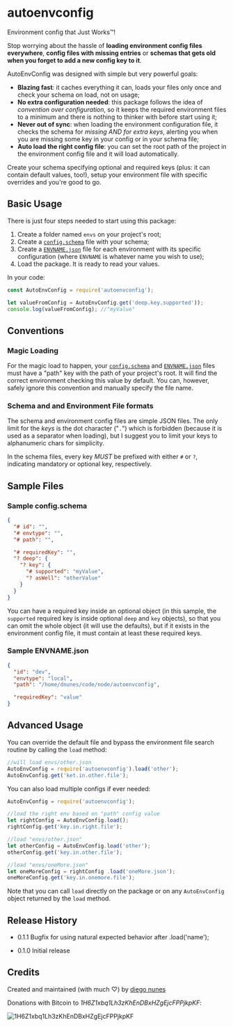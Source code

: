 autoenvconfig
============
Environment config that Just Works™!

Stop worrying about the hassle of **loading environment config files everywhere**, **config files with missing entries** or **schemas that gets old when you forget to add a new config key to it**.

AutoEnvConfig was designed with simple but very powerful goals:

* **Blazing fast**: it caches everything it can, loads your files only once and check your schema on load, not on usage;
* **No extra configuration needed**: this package follows the idea of _convention over configuration_, so it keeps the required environment files to a minimum and there is nothing to thinker with before start using it;
* **Never out of sync**: when loading the environment configuration file, it checks the schema for *missing AND for extra keys*, alerting you when you are missing some key in your config or in your schema file;
* **Auto load the right config file**: you can set the root path of the project in the environment config file and it will load automatically.

Create your schema specifying optional and required keys (plus: it can contain default values, too!), setup your environment file with specific overrides and you're good to go.


## <a id="basicusage">Basic Usage</a>

There is just four steps needed to start using this package:

1. Create a folder named `envs` on your project's root;
2. Create a [`config.schema`](#sampleschema) file with your schema;
3. Create a [`ENVNAME.json`](#sampleenv) file for each environment with its specific configuration (where `ENVNAME` is whatever name you wish to use);
4. Load the package. It is ready to read your values.

In your code:

```javascript
const AutoEnvConfig = require('autoenvconfig');

let valueFromConfig = AutoEnvConfig.get('deep.key.supported'));
console.log(valueFromConfig); //"myValue"
```

## <a id="conventions">Conventions</a>

### <a id="magicload">Magic Loading</a>

For the magic load to happen, your [`config.schema`](#sampleschema) and [`ENVNAME.json`](#sampleenv) files must have a "path" key with the path of your project's root. It will find the correct environment checking this value by default. You can, however, safely ignore this convention and manually specify the file name.

### <a id="magicload">Schema and and Environment File formats</a>
The schema and environment config files are simple JSON files. The only limit for the _keys_ is the dot character ("`.`") which is forbidden (because it is used as a separator when loading), but I suggest you to limit your keys to alphanumeric chars for simplicity.

In the schema files, every key _MUST_ be prefixed with either `#` or `?`, indicating mandatory or optional key, respectively.


## <a id="samples">Sample Files</a>

### <a id="sampleschema">Sample config.schema</a>
```json
{
  "# id": "",
  "# envtype": "",
  "# path": "",

  "# requiredKey": "",
  "? deep": {
    "? key": {
      "# supported": "myValue",
      "? asWell": "otherValue"
    }
  }
}
```

You can have a required key inside an optional object (in this sample, the `supported` required key is inside optional `deep` and `key` objects), so that you can omit the whole object (it will use the defaults), but if it exists in the environment config file, it must contain at least these required keys.

### <a id="sampleenv">Sample ENVNAME.json</a>
```json
{
  "id": "dev",
  "envtype": "local",
  "path": "/home/dnunes/code/node/autoenvconfig",

  "requiredKey": "value"
}
```



## <a id="advancedusage">Advanced Usage</a>

You can override the default file and bypass the environment file search routine by calling the `load` method:
```javascript
//will load envs/other.json
AutoEnvConfig = require('autoenvconfig').load('other');
AutoEnvConfig.get('ket.in.other.file');
```

You can also load multiple configs if ever needed:
```javascript
AutoEnvConfig = require('autoenvconfig');

//load the right env based on "path" config value
let rightConfig = AutoEnvConfig.load();
rightConfig.get('key.in.right.file');

//load "envs/other.json"
let otherConfig = AutoEnvConfig.load('other');
otherConfig.get('key.in.other.file');

//load "envs/oneMore.json"
let oneMoreConfig = rightConfig .load('oneMore.json');
oneMoreConfig.get('key.in.onemore.file');
```
Note that you can call `load` directly on the package or on any `AutoEnvConfig` object returned by the `load` method.


## <a id="releaseh">Release History</a>

* 0.1.1 Bugfix for using natural expected behavior after .load('name');

* 0.1.0 Initial release


## <a id="credits">Credits</a>

Created and maintained (with much ♡) by [diego nunes](http://dnunes.com)

Donations with Bitcoin to _1H6Z1xbq1Lh3zKhEnDBxHZgEjcFPPjkpKF_:

![1H6Z1xbq1Lh3zKhEnDBxHZgEjcFPPjkpKF](http://chart.apis.google.com/chart?cht=qr&chs=200x200&chl=bitcoin:1H6Z1xbq1Lh3zKhEnDBxHZgEjcFPPjkpKF)
